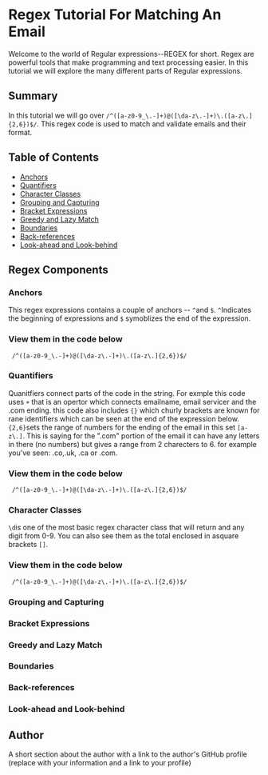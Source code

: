 # Regex Tutorial For Matching An Email

Welcome to the world of Regular expressions--REGEX for short. Regex are powerful tools that make programming and text processing easier. In this tutorial we will explore the many different parts of Regular expressions.

## Summary

In this tutorial we will go over  ```/^([a-z0-9_\.-]+)@([\da-z\.-]+)\.([a-z\.]{2,6})$/```.  This regex code is used to match and validate emails and their format.

## Table of Contents

- [Anchors](#anchors)
- [Quantifiers](#quantifiers)
- [Character Classes](#character-classes)
- [Grouping and Capturing](#grouping-and-capturing)
- [Bracket Expressions](#bracket-expressions)
- [Greedy and Lazy Match](#greedy-and-lazy-match)
- [Boundaries](#boundaries)
- [Back-references](#back-references)
- [Look-ahead and Look-behind](#look-ahead-and-look-behind)

## Regex Components

### Anchors

This regex expressions contains a couple of anchors -- ```^```and `$`.  ```^```Indicates the beginning of expressions and `$` symoblizes the end of the expression. 

### View them in the code below
```regex
 /^([a-z0-9_\.-]+)@([\da-z\.-]+)\.([a-z\.]{2,6})$/
 ```

### Quantifiers

Quanitfiers connect parts of the code in the string.  For exmple this code uses ```+``` that is an opertor which connects emailname, email servicer and the .com ending.  this code also includes ```{}``` which churly brackets are known for rane identifiers which can be seen at the end of the expression below. ```{2,6}```sets the range of numbers for the ending of the email in this set ```[a-z\.]```.  This is saying for the ".com" portion of the email it can have any letters in there (no numbers) but gives a range from 2 charecters to 6.  for example you've seen: .co,.uk, .ca or .com.

### View them in the code below
```regex
 /^([a-z0-9_\.-]+)@([\da-z\.-]+)\.([a-z\.]{2,6})$/
 ```

### Character Classes


```\d```is one of the most basic regex character class that will return and any digit from 0-9.  You can also see them as the total enclosed in asquare brackets ```[]```.


### View them in the code below
```regex
 /^([a-z0-9_\.-]+)@([\da-z\.-]+)\.([a-z\.]{2,6})$/
 ```



### Grouping and Capturing

### Bracket Expressions

### Greedy and Lazy Match

### Boundaries

### Back-references

### Look-ahead and Look-behind

## Author

A short section about the author with a link to the author's GitHub profile (replace with your information and a link to your profile)